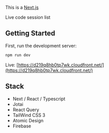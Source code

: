 This is a [Next.js](https://nextjs.org/) 

Live code session list

## Getting Started

First, run the development server:

```bash
npm run dev
```

Live: 
[https://d219q8hb0tp7wk.cloudfront.net/](https://d219q8hb0tp7wk.cloudfront.net/)

## Stack 

- Next / React / Typescript
- Jotai 
- React Query 
- TailWind CSS 3
- Atomic Design
- Firebase